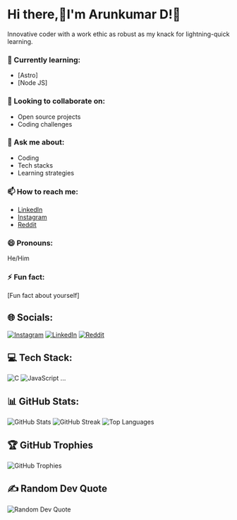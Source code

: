 # Hi there,💫I'm Arunkumar D!👋
Innovative coder with a work ethic as robust as my knack for lightning-quick learning.
### 🌱 Currently learning:
- [Astro]
- [Node JS]

### 👯 Looking to collaborate on:
- Open source projects
- Coding challenges

### 💬 Ask me about:
- Coding
- Tech stacks
- Learning strategies

### 📫 How to reach me:
- [LinkedIn](https://linkedin.com/in/a-run-kumar-d)
- [Instagram](https://instagram.com/a_r_u_n_k_u_m_a_r0)
- [Reddit](https://reddit.com/user/u/Arunkumar-D)

### 😄 Pronouns:
He/Him

### ⚡ Fun fact:
[Fun fact about yourself]

## 🌐 Socials:
[![Instagram](https://img.shields.io/badge/Instagram-%23E4405F.svg?logo=Instagram&logoColor=white)](https://instagram.com/a_r_u_n_k_u_m_a_r0)
[![LinkedIn](https://img.shields.io/badge/LinkedIn-%230077B5.svg?logo=linkedin&logoColor=white)](https://linkedin.com/in/a-run-kumar-d)
[![Reddit](https://img.shields.io/badge/Reddit-%23FF4500.svg?logo=Reddit&logoColor=white)](https://reddit.com/user/u/Arunkumar-D)

## 💻 Tech Stack:
![C](https://img.shields.io/badge/c-%2300599C.svg?style=for-the-badge&logo=c&logoColor=white)
![JavaScript](https://img.shields.io/badge/javascript-%23323330.svg?style=for-the-badge&logo=javascript&logoColor=%23F7DF1E)
...

## 📊 GitHub Stats:
![GitHub Stats](https://github-readme-stats.vercel.app/api?username=a-run-kumar-d&theme=tokyonight&hide_border=false&include_all_commits=true&count_private=true)
![GitHub Streak](https://github-readme-streak-stats.herokuapp.com/?user=a-run-kumar-d&theme=tokyonight&hide_border=false)
![Top Languages](https://github-readme-stats.vercel.app/api/top-langs/?username=a-run-kumar-d&theme=tokyonight&hide_border=false&layout=compact)

## 🏆 GitHub Trophies
![GitHub Trophies](https://github-profile-trophy.vercel.app/?username=a-run-kumar-d&theme=tokyonight&no-frame=false&no-bg=true&margin-w=4)

## ✍️ Random Dev Quote
![Random Dev Quote](https://quotes-github-readme.vercel.app/api?type=vetical&theme=tokyonight)

